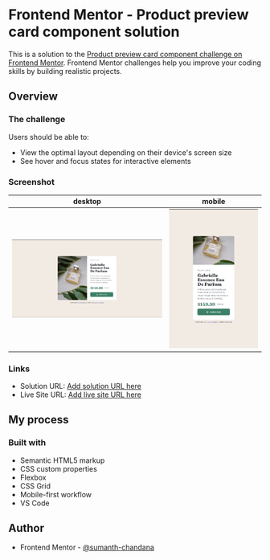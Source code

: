 # Frontend Mentor - Product preview card component solution

This is a solution to the [Product preview card component challenge on Frontend Mentor](https://www.frontendmentor.io/challenges/product-preview-card-component-GO7UmttRfa). Frontend Mentor challenges help you improve your coding skills by building realistic projects. 




## Overview

### The challenge

Users should be able to:

- View the optimal layout depending on their device's screen size
- See hover and focus states for interactive elements

### Screenshot
| desktop | mobile |
| --- | --- |
| ![](images/Desktop-img.jpg) | ![](images/Mobile-img.jpg) |

### Links

- Solution URL: [Add solution URL here](https://your-solution-url.com)
- Live Site URL: [Add live site URL here](https://your-live-site-url.com)

## My process

### Built with

- Semantic HTML5 markup
- CSS custom properties
- Flexbox
- CSS Grid
- Mobile-first workflow
- VS Code

## Author

- Frontend Mentor - [@sumanth-chandana](https://www.frontendmentor.io/profile/sumanth-chandana)


